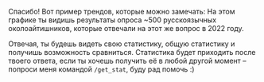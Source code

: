 Спасибо! Вот пример трендов, которые можно замечать:
На этом графике ты видишь результаты опроса ~500 русскоязычных околоайтишников, которые отвечали на этот же вопрос в 2022 году.

Отвечая, ты будешь видеть свою статистику, общую статистику и получишь возможность сравниться.
Статистика будет приходить после твоего ответа, если ты хочешь получить её в любой другой момент – попроси меня командой `/get_stat`, буду рад помочь :)